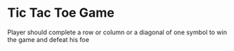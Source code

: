 # Tic Tac Toe Game 
Player should complete a row or column or a diagonal of one symbol to win the game and defeat his foe
